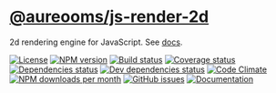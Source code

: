 [@aureooms/js-render-2d](https://aureooms.github.io/js-render-2d)
==

2d rendering engine for JavaScript.
See [docs](https://aureooms.github.io/js-render-2d/index.html).

[![License](https://img.shields.io/github/license/aureooms/js-render-2d.svg?style=flat)](https://raw.githubusercontent.com/aureooms/js-render-2d/master/LICENSE)
[![NPM version](https://img.shields.io/npm/v/@aureooms/js-render-2d.svg?style=flat)](https://www.npmjs.org/package/@aureooms/js-render-2d)
[![Build status](https://img.shields.io/travis/aureooms/js-render-2d.svg?style=flat)](https://travis-ci.org/aureooms/js-render-2d)
[![Coverage status](https://img.shields.io/coveralls/aureooms/js-render-2d.svg?style=flat)](https://coveralls.io/r/aureooms/js-render-2d)
[![Dependencies status](https://img.shields.io/david/aureooms/js-render-2d.svg?style=flat)](https://david-dm.org/aureooms/js-render-2d)
[![Dev dependencies status](https://img.shields.io/david/dev/aureooms/js-render-2d.svg?style=flat)](https://david-dm.org/aureooms/js-render-2d?type=dev)
[![Code Climate](https://img.shields.io/codeclimate/github/aureooms/js-render-2d.svg?style=flat)](https://codeclimate.com/github/aureooms/js-render-2d)
[![NPM downloads per month](https://img.shields.io/npm/dm/@aureooms/js-render-2d.svg?style=flat)](https://www.npmjs.org/package/@aureooms/js-render-2d)
[![GitHub issues](https://img.shields.io/github/issues/aureooms/js-render-2d.svg?style=flat)](https://github.com/aureooms/js-render-2d/issues)
[![Documentation](https://aureooms.github.io/js-render-2d/badge.svg)](https://aureooms.github.io/js-render-2d/source.html)
